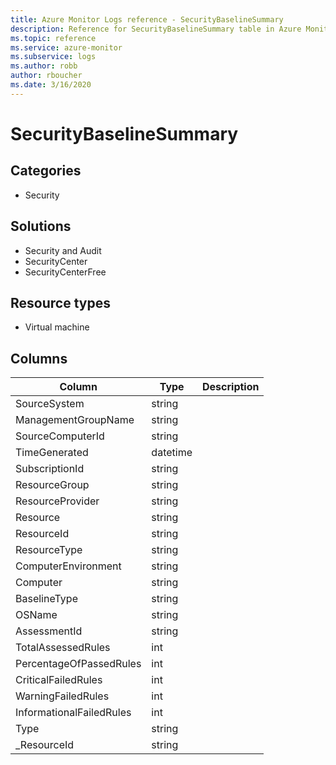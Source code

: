 ```yaml
---
title: Azure Monitor Logs reference - SecurityBaselineSummary
description: Reference for SecurityBaselineSummary table in Azure Monitor Logs.
ms.topic: reference
ms.service: azure-monitor
ms.subservice: logs
ms.author: robb
author: rboucher
ms.date: 3/16/2020
---
```


# SecurityBaselineSummary

 

## Categories

- Security
## Solutions

- Security and Audit
- SecurityCenter
- SecurityCenterFree
## Resource types

- Virtual machine




## Columns

|Column|Type|Description|
|---|---|---|
|SourceSystem|string||
|ManagementGroupName|string||
|SourceComputerId|string||
|TimeGenerated|datetime||
|SubscriptionId|string||
|ResourceGroup|string||
|ResourceProvider|string||
|Resource|string||
|ResourceId|string||
|ResourceType|string||
|ComputerEnvironment|string||
|Computer|string||
|BaselineType|string||
|OSName|string||
|AssessmentId|string||
|TotalAssessedRules|int||
|PercentageOfPassedRules|int||
|CriticalFailedRules|int||
|WarningFailedRules|int||
|InformationalFailedRules|int||
|Type|string||
|_ResourceId|string||
